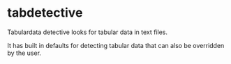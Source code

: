 # tabdetective

Tabulardata detective looks for tabular data in text files.  

It has built in defaults for detecting tabular data that can also be overridden
by the user.



